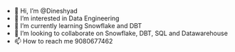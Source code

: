- 👋 Hi, I’m @Dineshyad
- 👀 I’m interested in Data Engineering
- 🌱 I’m currently learning Snowflake and DBT
- 💞️ I’m looking to collaborate on Snowflake, DBT, SQL and Datawarehouse
- 📫 How to reach me 9080677462

<!---
Dineshyad/Dineshyad is a ✨ special ✨ repository because its `README.md` (this file) appears on your GitHub profile.
You can click the Preview link to take a look at your changes.
--->
